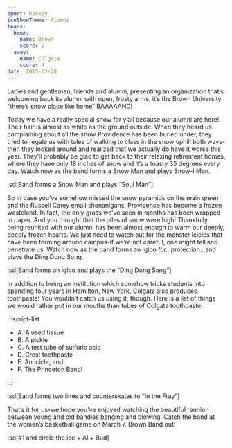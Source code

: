 ```yaml
---
sport: hockey
iceShowTheme: Alumni
teams:
  home:
    name: Brown
    score: 2
  away:
    name: Colgate
    score: 4
date: 2015-02-28
---
```


Ladies and gentlemen, friends and alumni, presenting an organization that’s welcoming back its alumni with open, frosty arms, it’s the Brown University “there’s snow place like home” BAAAAAND!

Today we have a really special show for y’all because our alumni are here! Their hair is almost as white as the ground outside. When they heard us complaining about all the snow Providence has been buried under, they tried to regale us with tales of walking to class in the snow uphill both ways-then they looked around and realized that we actually do have it worse this year. They’ll probably be glad to get back to their relaxing retirement homes, where they have only 18 inches of snow and it’s a toasty 35 degrees every day. Watch now as the band forms a Snow Man and plays Snow-l Man.

:sd[Band forms a Snow Man and plays “Soul Man”]

So in case you’ve somehow missed the snow pyramids on the main green and the Russell Carey email shenanigans, Providence has become a frozen wasteland. In fact, the only grass we’ve seen in months has been wrapped in paper. And you thought that the piles of snow were high! Thankfully, being reunited with our alumni has been almost enough to warm our deeply, deeply frozen hearts. We just need to watch out for the monster icicles that have been forming around campus-if we’re not careful, one might fall and penetrate us. Watch now as the band forms an igloo for...protection...and plays the Ding Dong Song.

:sd[Band forms an igloo and plays the “Ding Dong Song”]

In addition to being an institution which somehow tricks students into spending four years in Hamilton, New York, Colgate also produces toothpaste! You wouldn’t catch us using it, though. Here is a list of things we would rather put in our mouths than tubes of Colgate toothpaste.

:::script-list

- A. A used tissue
- B. A pickle
- C. A test tube of sulfuric acid
- D. Crest toothpaste
- E. An icicle, and
- F. The Princeton Band!

:::

:sd[Band forms two lines and counterskates to “In the Fray”]

That’s it for us-we hope you’ve enjoyed watching the beautiful reunion between young and old bandies banging and blowing. Catch the band at the women’s basketball game on March 7. Brown Band out!

:sd[#1 and circle the ice + Al + Bud]
